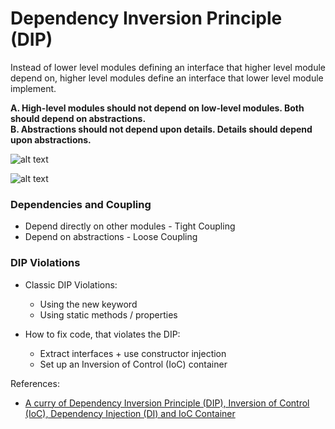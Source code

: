 # Dependency Inversion Principle (DIP)

Instead of lower level modules defining an interface that higher level module depend on, higher level modules define an interface that lower level module implement.

<b> A. High-level modules should not depend on low-level modules. Both should depend on abstractions.</b>\
<b> B. Abstractions should not depend upon details. Details should depend upon abstractions. </b>


![alt text](https://lh3.googleusercontent.com/proxy/VE7XI9R4miWeI8IlvvhDGkNvJd7i5durwZGL-WsdGDMK06etTfv4Fh1TUgsbc_KG7q7hi5360P1aPgATSuWiscIdgMmc6vK9n7w2HebJsQ)

![alt text](https://i0.wp.com/blogs.innovationm.com/wp-content/uploads/2017/11/DependencyInversionPrinciple.jpg?fit=624%2C499)

### Dependencies and Coupling
* Depend directly on other modules - Tight Coupling
* Depend on abstractions - Loose Coupling

### DIP Violations
* Classic DIP Violations:
    * Using the new keyword
    * Using static methods / properties

* How to fix code, that violates the DIP:
   * Extract interfaces + use constructor injection
   * Set up an Inversion of Control (IoC) container

References:
* [A curry of Dependency Inversion Principle (DIP), Inversion of Control (IoC), Dependency Injection (DI) and IoC Container](https://www.codeproject.com/Articles/538536/A-curry-of-Dependency-Inversion-Principle-DIP-Inve)
